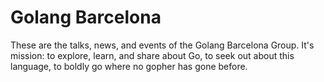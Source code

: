 # Golang Barcelona

These are the talks, news, and events of the Golang Barcelona Group. It's mission: to explore, learn, and
share about Go, to seek out about this language, to boldly go where no gopher has gone before.

